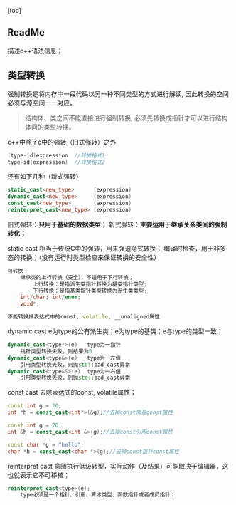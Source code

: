 [toc]

## ReadMe
描述c++语法信息；


## 类型转换
强制转换是将内存中一段代码以另一种不同类型的方式进行解读, 因此转换的空间必须与源空间一一对应。
> 结构体、类之间不能直接进行强制转换, 必须先转换成指针才可以进行结构体间的类型转换。

c++中除了c中的强转（旧式强转）之外
```cpp
(type-id)expression  //转换格式1
type-id(expression)  //转换格式2
```
还有如下几种（新式强转）
```cpp
static_cast<new_type>      (expression)
dynamic_cast<new_type>     (expression) 
const_cast<new_type>       (expression) 
reinterpret_cast<new_type> (expression)
```

旧式强转：**只用于基础的数据类型；**
新式强转：**主要运用于继承关系类间的强制转化；**

static cast
相当于传统C中的强转，用来强迫隐式转换；
编译时检查，用于非多态的转换；（没有运行时类型检查来保证转换的安全性）
```cpp
可转换：
	继承类的上行转换（安全），不适用于下行转换；
		上行转换：是指派生类指针转换为基类指针类型; 
		下行转换：是指基类指针类型转换为派生类类型; 
	int/char; int/enum;
	void*;

不能转换掉表达式中的const, volatile, __unaligned属性
```

dynamic cast
e为type的公有派生类；e为type的基类；e与type的类型一致；
```cpp
dynamic_cast<type*>(e)   type为一指针
	指针类型转换失败，则结果为0
dynamic_cast<type&>(e)   type为一左值
	引用类型转换失败，则抛std::bad_cast异常
dynamic_cast<type&&>(e)  type为一右值
	引用类型转换失败，则抛std::bad_cast异常
```

const cast
去除表达式的const, volatile属性；
```cpp
const int g = 20;
int *h = const_cast<int*>(&g);//去掉const常量const属性

const int g = 20;
int &h = const_cast<int &>(g);//去掉const引用const属性

const char *g = "hello";
char *h = const_cast<char *>(g);//去掉const指针const属性
```

reinterpret cast
意图执行低级转型，实际动作（及结果）可能取决于编辑器，这也就表示它不可移植；
```cpp
reinterpret_cast<type>(e);
	type必须是一个指针、引用、算术类型、函数指针或者成员指针；
```
